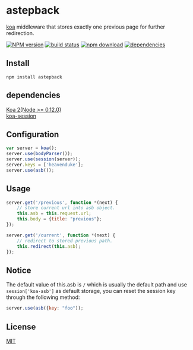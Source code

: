 # astepback
[koa](https://github.com/koajs/koa) middleware that stores exactly one previous page for further redirection.

[![NPM version][npm-image]][npm-url]
[![build status][travis-image]][travis-url]
[![npm download][download-image]][download-url]
[![dependencies][david-image]][david-image]

[npm-image]: https://img.shields.io/npm/v/astepback.svg?style=flat-square
[npm-url]: https://npmjs.org/package/astepback
[david-image]: https://david-dm.org/HeavenDuke/astepback.svg
[travis-image]: https://travis-ci.org/HeavenDuke/astepback.svg
[travis-url]: https://travis-ci.org/HeavenDuke/astepback
[download-image]: https://img.shields.io/npm/dm/astepback.svg?style=flat-square
[download-url]: https://npmjs.org/package/astepback

## Install
```shell
npm install astepback
```

## dependencies
[Koa 2(Node >= 0.12.0)](https://github.com/koajs/koa)  
[koa-session](https://github.com/koajs/session)


## Configuration
```javascript
var server = koa();
server.use(bodyParser());
server.use(session(server));
server.keys = ['heavenduke'];
server.use(asb());
```

## Usage
```javascript
server.get('/previous', function *(next) {
    // store current url into asb object.
    this.asb = this.request.url;
    this.body = {title: "previous"};
});

server.get('/current', function *(next) {
    // redirect to stored previous path.
    this.redirect(this.asb);
});
```

## Notice
The default value of this.asb is ```/``` which is usually the default path and use ```session['koa-asb']``` as default storage, you can reset the session key through the following method:
```javascript
server.use(asb({key: "foo"));
```

## License
[MIT](https://github.com/HeavenDuke/astepback/blob/master/LICENSE)